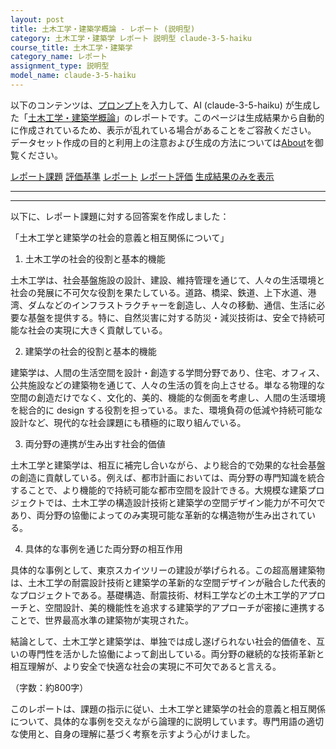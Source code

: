 ```yaml
---
layout: post
title: 土木工学・建築学概論 - レポート (説明型)
category: 土木工学・建築学 レポート 説明型 claude-3-5-haiku
course_title: 土木工学・建築学
category_name: レポート
assignment_type: 説明型
model_name: claude-3-5-haiku
---
```


以下のコンテンツは、[プロンプト](http://127.0.0.1:8000/generated/土木工学・建築学/claude-3-5-haiku/prompt_レポート-説明型.md)を入力して、AI (claude-3-5-haiku) が生成した「[土木工学・建築学概論](/contents/土木工学・建築学/)」のレポートです。このページは生成結果から自動的に作成されているため、表示が乱れている場合があることをご容赦ください。
データセット作成の目的と利用上の注意および生成の方法については[About](/About)を御覧ください。

[レポート課題](../レポート課題-説明型)
[評価基準](../評価基準-説明型)
[レポート](../レポート-説明型)
[レポート評価](../レポート評価-説明型)
[生成結果のみを表示](http://127.0.0.1:8000/generated/土木工学・建築学/claude-3-5-haiku/レポート-説明型.md)
  

***
***
  
以下に、レポート課題に対する回答案を作成しました：

「土木工学と建築学の社会的意義と相互関係について」

1. 土木工学の社会的役割と基本的機能

土木工学は、社会基盤施設の設計、建設、維持管理を通じて、人々の生活環境と社会の発展に不可欠な役割を果たしている。道路、橋梁、鉄道、上下水道、港湾、ダムなどのインフラストラクチャーを創造し、人々の移動、通信、生活に必要な基盤を提供する。特に、自然災害に対する防災・減災技術は、安全で持続可能な社会の実現に大きく貢献している。

2. 建築学の社会的役割と基本的機能

建築学は、人間の生活空間を設計・創造する学問分野であり、住宅、オフィス、公共施設などの建築物を通じて、人々の生活の質を向上させる。単なる物理的な空間の創造だけでなく、文化的、美的、機能的な側面を考慮し、人間の生活環境を総合的に design する役割を担っている。また、環境負荷の低減や持続可能な設計など、現代的な社会課題にも積極的に取り組んでいる。

3. 両分野の連携が生み出す社会的価値

土木工学と建築学は、相互に補完し合いながら、より総合的で効果的な社会基盤の創造に貢献している。例えば、都市計画においては、両分野の専門知識を統合することで、より機能的で持続可能な都市空間を設計できる。大規模な建築プロジェクトでは、土木工学の構造設計技術と建築学の空間デザイン能力が不可欠であり、両分野の協働によってのみ実現可能な革新的な構造物が生み出されている。

4. 具体的な事例を通じた両分野の相互作用

具体的な事例として、東京スカイツリーの建設が挙げられる。この超高層建築物は、土木工学の耐震設計技術と建築学の革新的な空間デザインが融合した代表的なプロジェクトである。基礎構造、耐震技術、材料工学などの土木工学的アプローチと、空間設計、美的機能性を追求する建築学的アプローチが密接に連携することで、世界最高水準の建築物が実現された。

結論として、土木工学と建築学は、単独では成し遂げられない社会的価値を、互いの専門性を活かした協働によって創出している。両分野の継続的な技術革新と相互理解が、より安全で快適な社会の実現に不可欠であると言える。

（字数：約800字）

このレポートは、課題の指示に従い、土木工学と建築学の社会的意義と相互関係について、具体的な事例を交えながら論理的に説明しています。専門用語の適切な使用と、自身の理解に基づく考察を示すよう心がけました。
